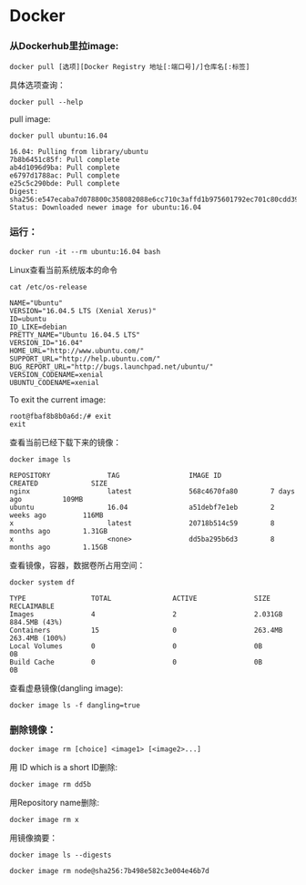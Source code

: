 # Docker

### 从Dockerhub里拉image:
```
docker pull [选项][Docker Registry 地址[:端口号]/]仓库名[:标签]
```
具体选项查询：
```
docker pull --help

```

pull image:
```
docker pull ubuntu:16.04

16.04: Pulling from library/ubuntu
7b8b6451c85f: Pull complete 
ab4d1096d9ba: Pull complete 
e6797d1788ac: Pull complete 
e25c5c290bde: Pull complete 
Digest: sha256:e547ecaba7d078800c358082088e6cc710c3affd1b975601792ec701c80cdd39
Status: Downloaded newer image for ubuntu:16.04
```
### 运行：

```
docker run -it --rm ubuntu:16.04 bash
```
Linux查看当前系统版本的命令
```
cat /etc/os-release
```
```
NAME="Ubuntu"
VERSION="16.04.5 LTS (Xenial Xerus)"
ID=ubuntu
ID_LIKE=debian
PRETTY_NAME="Ubuntu 16.04.5 LTS"
VERSION_ID="16.04"
HOME_URL="http://www.ubuntu.com/"
SUPPORT_URL="http://help.ubuntu.com/"
BUG_REPORT_URL="http://bugs.launchpad.net/ubuntu/"
VERSION_CODENAME=xenial
UBUNTU_CODENAME=xenial
```
To exit the current image:
```
root@fbaf8b8b0a6d:/# exit
exit
```
查看当前已经下载下来的镜像：
```
docker image ls
```
```
REPOSITORY              TAG                 IMAGE ID            CREATED             SIZE
nginx                   latest              568c4670fa80        7 days ago          109MB
ubuntu                  16.04               a51debf7e1eb        2 weeks ago         116MB
x                       latest              20718b514c59        8 months ago        1.31GB
x                       <none>              dd5ba295b6d3        8 months ago        1.15GB
```

查看镜像，容器，数据卷所占用空间：
```
docker system df
```
```
TYPE                TOTAL               ACTIVE              SIZE                RECLAIMABLE
Images              4                   2                   2.031GB             884.5MB (43%)
Containers          15                  0                   263.4MB             263.4MB (100%)
Local Volumes       0                   0                   0B                  0B
Build Cache         0                   0                   0B                  0B
```


查看虚悬镜像(dangling image):
```
docker image ls -f dangling=true
```

### 删除镜像：
```
docker image rm [choice] <image1> [<image2>...]
```
用 ID which is a short ID删除:
```
docker image rm dd5b
```

用Repository name删除:
```
docker image rm x
```
用镜像摘要：
```
docker image ls --digests
```
```
docker image rm node@sha256:7b498e582c3e004e46b7d
```
```




